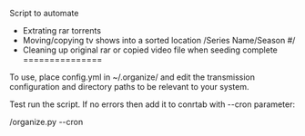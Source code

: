 Script to automate
* Extrating rar torrents
* Moving/copying tv shows into a sorted location <destination dir>/Series Name/Season #/
* Cleaning up original rar or copied video file when seeding complete
===============

To use, place config.yml in ~/.organize/ and edit the transmission configuration and directory paths to be relevant to your system.

Test run the script. If no errors then add it to conrtab with --cron parameter:

<pathto>/organize.py --cron
